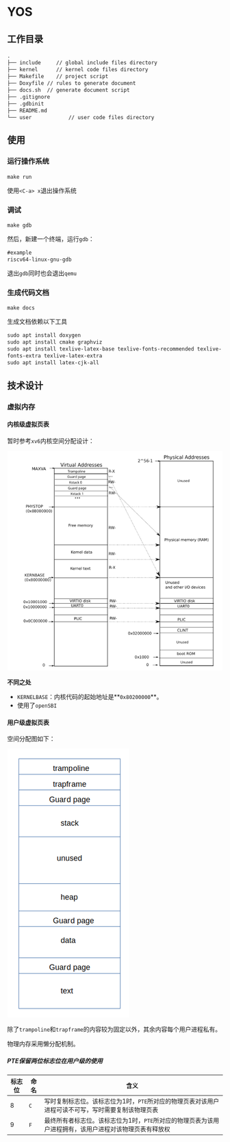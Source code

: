 # YOS

## 工作目录

```
.
├── include		// global include files directory
├── kernel		// kernel code files directory
├── Makefile	// project script
├── Doxyfile // rules to generate document
├── docs.sh  // generate document script
├── .gitignore
├── .gdbinit
├── README.md
└── user			// user code files directory
```

## 使用

### 运行操作系统

```shell
make run
```

使用`<C-a> x`退出操作系统

### 调试

```shell
make gdb
```

然后，新建一个终端，运行`gdb`：

```shell
#example
riscv64-linux-gnu-gdb
```

退出`gdb`同时也会退出`qemu`

### 生成代码文档

```shell
make docs
```

生成文档依赖以下工具

```shell
sudo apt install doxygen
sudo apt install cmake graphviz
sudo apt install texlive-latex-base texlive-fonts-recommended texlive-fonts-extra texlive-latex-extra
sudo apt install latex-cjk-all
```

## 技术设计

### 虚拟内存

#### 内核级虚拟页表

暂时参考`xv6`内核空间分配设计：

![image-20230405193732290](https://raw.githubusercontent.com/YEWPO/yewpoblogonlinePic/main/image-20230405193732290.png)

**不同之处**

- `KERNELBASE`：内核代码的起始地址是**`0x80200000`**。
- 使用了`openSBI`

#### 用户级虚拟页表

空间分配图如下：

![image-20230405195454251](https://raw.githubusercontent.com/YEWPO/yewpoblogonlinePic/main/image-20230405195454251.png)

除了`trampoline`和`trapframe`的内容较为固定以外，其余内容每个用户进程私有。

物理内存采用懒分配机制。

##### PTE保留两位标志位在用户级的使用

| 标志位 | 命名 | 含义                                                         |
| ------ | ---- | ------------------------------------------------------------ |
| 8      | `C`  | 写时复制标志位。该标志位为1时，`PTE`所对应的物理页表对该用户进程可读不可写，写时需要复制该物理页表 |
| 9      | `F`  | 最终所有者标志位。该标志位为1时，`PTE`所对应的物理页表为该用户进程拥有，该用户进程对该物理页表有释放权 |

